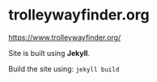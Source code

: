 trolleywayfinder.org
====================

https://www.trolleywayfinder.org/

Site is built using **Jekyll**.

Build the site using: `jekyll build`




